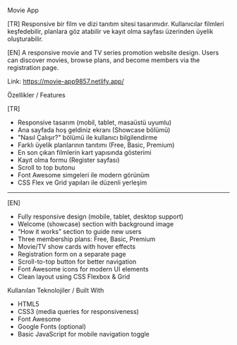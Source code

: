 Movie App

[TR] Responsive bir film ve dizi tanıtım sitesi tasarımıdır. Kullanıcılar filmleri keşfedebilir, planlara göz atabilir ve kayıt olma sayfası üzerinden üyelik oluşturabilir.

[EN] A responsive movie and TV series promotion website design. Users can discover movies, browse plans, and become members via the registration page.

Link: https://movie-app9857.netlify.app/


Özellikler / Features

[TR]
- Responsive tasarım (mobil, tablet, masaüstü uyumlu)
- Ana sayfada hoş geldiniz ekranı (Showcase bölümü)
- "Nasıl Çalışır?" bölümü ile kullanıcı bilgilendirme
- Farklı üyelik planlarının tanıtımı (Free, Basic, Premium)
- En son çıkan filmlerin kart yapısında gösterimi
- Kayıt olma formu (Register sayfası)
- Scroll to top butonu
- Font Awesome simgeleri ile modern görünüm
- CSS Flex ve Grid yapıları ile düzenli yerleşim
- ------------------------------------------------
[EN]
- Fully responsive design (mobile, tablet, desktop support)
- Welcome (showcase) section with background image
- “How it works” section to guide new users
- Three membership plans: Free, Basic, Premium
- Movie/TV show cards with hover effects
- Registration form on a separate page
- Scroll-to-top button for better navigation
- Font Awesome icons for modern UI elements
- Clean layout using CSS Flexbox & Grid
  

Kullanılan Teknolojiler / Built With

- HTML5
- CSS3 (media queries for responsiveness)
- Font Awesome
- Google Fonts (optional)
- Basic JavaScript for mobile navigation toggle

